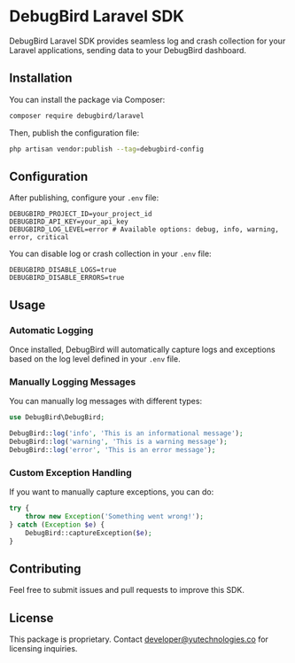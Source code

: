 # DebugBird Laravel SDK

DebugBird Laravel SDK provides seamless log and crash collection for your Laravel applications, sending data to your DebugBird dashboard.

## Installation

You can install the package via Composer:

```sh
composer require debugbird/laravel
```

Then, publish the configuration file:

```sh
php artisan vendor:publish --tag=debugbird-config
```

## Configuration

After publishing, configure your `.env` file:

```env
DEBUGBIRD_PROJECT_ID=your_project_id
DEBUGBIRD_API_KEY=your_api_key
DEBUGBIRD_LOG_LEVEL=error # Available options: debug, info, warning, error, critical
```

You can disable log or crash collection in your `.env` file:

```env
DEBUGBIRD_DISABLE_LOGS=true
DEBUGBIRD_DISABLE_ERRORS=true
```

## Usage

### Automatic Logging

Once installed, DebugBird will automatically capture logs and exceptions based on the log level defined in your `.env` file.

### Manually Logging Messages

You can manually log messages with different types:

```php
use DebugBird\DebugBird;

DebugBird::log('info', 'This is an informational message');
DebugBird::log('warning', 'This is a warning message');
DebugBird::log('error', 'This is an error message');
```

### Custom Exception Handling

If you want to manually capture exceptions, you can do:

```php
try {
    throw new Exception('Something went wrong!');
} catch (Exception $e) {
    DebugBird::captureException($e);
}
```

## Contributing

Feel free to submit issues and pull requests to improve this SDK.

## License

This package is proprietary. Contact [developer@yutechnologies.co](mailto:developer@yutechnologies.co) for licensing inquiries.
